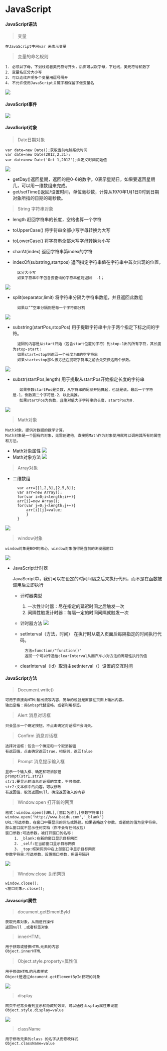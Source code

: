 # JavaScript #

#### JavaScript语法
	
> 变量 

	在JavaScript中用var 来表示变量
	
> 变量的命名规则

	1. 必须以字母，下划线或者美元符号开头，后面可以跟字母，下划线，美元符号和数字
	2. 变量名区分大小写
	3. 可以连续声明多个变量用逗号隔开
	4. 不允许使用JavaScript关键字和保留字做变量名

![](http://img.mukewang.com/529c07c000014f5103080447.jpg)


#### JavaScript事件
	
![](http://img.mukewang.com/53e198540001b66404860353.jpg)

#### JavaScript对象

> Date日期对象

	var date=new Date();获取当前电脑系统时间
	var date=new Date(2012,2,31);
	var date=new Date('Oct 1,2012');自定义时间初始值
![](http://img.mukewang.com/555c650d0001ae7b04180297.jpg)

- getDay()返回星期，返回的是0-6的数字。0表示星期日，如果要返回星期几，可以用一维数组来完成。
- get/setTime()返回/设置时间，单位毫秒数，计算从1970年1月1日0时到日期对象所指的日期的毫秒数。

> String 字符串对象

- length 赶回字符串的长度，空格也算一个字符
- toUpperCase() 将字符串全部小写字母转换为大写
- toLowerCase() 将字符串全部大写字母转换为小写
- charAt(index) 返回字符串第index的字符
- indexOf(substring,startpos) 返回指定字符串值在字符串中首次出现的位置。
		
	    区分大小写
		如果字符串中不包含要查询的字符串值则返回  -1；
![](http://img.mukewang.com/53853d4200019feb04920149.jpg)
- split(separator,limit) 将字符串分隔为字符串数组，并且返回此数组

		如果以“”空串分隔则把每一个字符都分割
![](http://img.mukewang.com/532bee4800014c0404230108.jpg)
- substring(startPos,stopPos) 用于提取字符串中介于两个指定下标之间的字符。

		返回的内容是从start开始（包含start位置的字符）到stop-1出的所有字符，其长度为stop-start；
		如果start=stop则返回一个长度为0的空字符串
		如果start>stop那么该方法在提取字符串之前会先交换这两个参数。
![](http://img.mukewang.com/532bf1bb000151af04450082.jpg)

- substr(startPos,length) 用于提取从startPos开始指定长度的字符串

		 如果参数startPos是负数，从字符串的尾部开始算起，也就是说，最后一个字符是-1，倒数第二个字符是-2，以此类推。
		 如果startPos为负数，且绝对值大于字符串的长度，startPos为0.
![](http://img.mukewang.com/532bf2e00001105305100098.jpg)

> Math对象

	Math对象，提供对数据的数学计算。
	Math对象是一个固有的对象，无需创建他，直接把Math作为对象使用就可以调用其所有的属性和方法。
- Math对象属性
![](http://img.mukewang.com/532fe7cf0001e7b505170269.jpg)
- Math对象方法
![](http://img.mukewang.com/532fe841000174db05160622.jpg)

> Array对象

- 二维数组

	    var arr=[[1,2,3],[2,5,8]];
		var arr=new Array();
		for(var i=0;i<length;i++){
		arr[i]=new Array();
		for(var j=0;j<length;j++){
			arr[i][j]=value;
			}
		}
![](http://img.mukewang.com/533295ab0001dead05190599.jpg)

> window对象

	window对象是BOM的核心，window对象值得是当前的浏览器窗口
![](http://img.mukewang.com/535483720001a54506670563.jpg)

- JavaScript计时器

	JavaScript中，我们可以在设定的时间间隔之后来执行代码，而不是在函数被调用后立即执行
	- 计时器类型
		1. 一次性计时器：尽在指定的延迟时间之后触发一次
		2. 间隔性触发计时器：每隔一定的时间间隔就触发一次
	- 计时器方法
		![](http://img.mukewang.com/56976e1700014fc504090143.jpg)
	- setInterval（方法，时间） 在执行时从载入页面后每隔指定的时间执行代码。
			
			方法=function/"function()"
			返回一个可以传递给clearInterval从而汽车小对方法的周期性执行的值
	- clearInterval（id）取消由setInterval（）设置的交互时间
#### JavaScript方法 

> Document.write()

	可用于直接向HTML输出流写内容，简单的说就是直接在页面上输出内容。
	输出空格：用&nbsp代替空格，或者利用标签。
> Alert 消息对话框

	只会显示一个确定按钮。不点击确定对话框不会消失。

> Confirm 消息对话框

	选择对话框：包含一个确定和一个取消按钮
	有返回值，点击确定返回true，相反则，返回false 
> Prompt 消息提示输入框

	显示一个输入框、确定和取消按钮
	prompt(str1,str2)
	str1:要显示的消息对话框的文本，不可修改。
	str2:文本框中的内容，可以修改
	有返回值，取消返回null，确定返回输入的内容

> Window.open 打开新的网页

	格式：window.open([URL],[窗口名称],[参数字符串])
	window.open('http://www.baidu.com','_blank')
	URL:可选参数，在窗口中要显示的网址或路径。如果省略这个参数，或者他的值为空字符串，那么窗口就不显示任何文档（你不会有任何反应）
	窗口参数:可选参数，被打开窗口的名称：
		1. _blank:在新的窗口显示目标网页
		2. _self:在当前窗口显示目标网页
		3. _top:框架网页中在上部窗口中显示目标网页
	参数字符串:可选参数，设置窗口参数，用逗号隔开
![](http://img.mukewang.com/52e3677900013d6a05020261.jpg)

> Window.close 关闭网页

	window.close();
	<窗口对象>.close();

#### Javascript属性

> document.getElmentById

	获取元素对象，从而进行操作
	返回null ,或者标签对象

> innerHTML

	用于获取或替换HTML元素的内容
	Object.innerHTML

> Object.style.property=属性值

	用于修改HTML的元素样式
	Object是通过document.getElementById获取的对象
![](http://img.mukewang.com/52e4d4240001dd6c04850229.jpg)

> display

	网页中经常会看到显示和隐藏的效果，可以通过display属性来设置
	Object.style.display=value
![](http://img.mukewang.com/52e4dba5000179da04110095.jpg)

> className

	用于修改元素的class 的名字从而修改样式
	Object.className=value